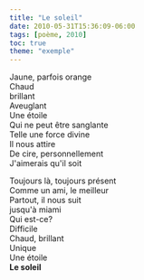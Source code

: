 ```yaml
---
title: "Le soleil"
date: 2010-05-31T15:36:09-06:00
tags: [poème, 2010]
toc: true
theme: "exemple"
---
```

Jaune, parfois orange  
Chaud  
brillant  
Aveuglant  
Une étoile  
Qui ne peut être sanglante  
Telle une force divine  
Il nous attire  
De cire, personnellement  
J'aimerais qu'il soit  


Toujours là, toujours présent  
Comme un ami, le meilleur  
Partout, il nous suit  
jusqu'à miami  
Qui est-ce?  
Difficile  
Chaud, brillant  
Unique  
Une étoile  
**Le soleil**


<!--la métadonnée ajoutée "theme" peut être ajoutée à d'autres fichiers du dossier posts si voulu-->
